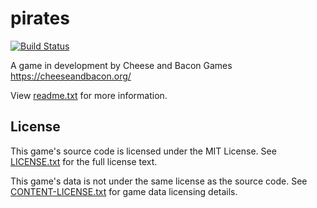 # pirates
[![Build Status](https://wells-family.xyz/jenkins/buildStatus/icon?job=pirates)](https://wells-family.xyz/jenkins/job/pirates/)

A game in development by Cheese and Bacon Games
https://cheeseandbacon.org/

View [readme.txt](docs/readme.txt) for more information.

## License
This game's source code is licensed under the MIT License. See [LICENSE.txt](docs/LICENSE.txt) for the full license text.

This game's data is not under the same license as the source code. See [CONTENT-LICENSE.txt](docs/CONTENT-LICENSE.txt) for game data licensing details.
